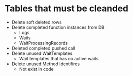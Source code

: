 ﻿# Tables that must be cleanded
* Delete soft deleted rows
* Delete completed function instances from DB
	* Logs
	* Waits
	* WaitProcessingRecords
* Deleted completed pushed call
* Delete unused WaitTemplates
	* Wait templates that has no active waits
* Delete unused Method Identifires 
	* Not exist in code